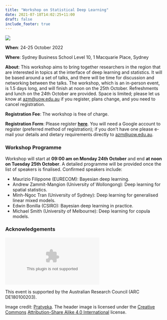 ```yaml
---
title: "Workshop on Statistical Deep Learning"
date: 2021-07-18T14:02:25+11:00
draft: false
include_footer: true
---
```


![ ](deepspat-website/images/circularquay.jpg)

**When**: 24-25 October 2022

**Where**: Sydney Business School Level 10, 1 Macquarie Place, Sydney

**About**: This workshop aims to bring together researchers in the region that are interested in topics at the interface of deep learning and statistics. It will be based around a set of talks, and there will be time for discussion and networking between the talks. The workshop, which is an in-person event, is 1.5 days long, and will finish at noon on the 25th October. Refreshments and lunch on the 24th October are provided. Space is limited; please let us know at azm@uow.edu.au if you register, plans change, and you need to cancel registration. 


**Registration Fee**: The workshop is free of charge.

**Registration Form**: Please register [**here**](https://docs.google.com/forms/d/e/1FAIpQLSfKFmrZkOzeR2sslVGVKRaEShotN11wCp3S3Ia-aklf9GtqgQ/viewform?usp=sf_link). You will need a Google account to register (preferred method of registration); if you don't have one please e-mail your details and dietary requirements directly to azm@uow.edu.au. 

### Workshop Programme

Workshop will start at **09:00 am on Monday 24th October** and end **at noon on Tuesday 25th October**. A detailed programme will be provided once the list of speakers is finalised. Confirmed speakers include:

- Maurizio Filippone (EURECOM): Bayesian deep learning.
- Andrew Zammit-Mangion (University of Wollongong): Deep learning for spatial statistics.
- Minh-Ngoc Tran (University of Sydney): Deep learning for generalised linear mixed models.
- Edwin Bonilla (CSIRO): Bayesian deep learning in practice.
- Michael Smith (University of Melbourne): Deep learning for copula models.

### Acknowledgements

![ ](deepspat-website/images/ARC_Logo.eps)

This event is supported by the Australian Research Council (ARC DE180100203). 

Image credit: [Pratyeka](https://commons.wikimedia.org/wiki/File:Circular_Quay_from_Sydney_Harbour_Bridge_(2015-02-08).jpg). The header image is licensed under the [Creative Commons](https://en.wikipedia.org/wiki/Creative_Commons) [Attribution-Share Alike 4.0 International](https://creativecommons.org/licenses/by-sa/4.0/deed.en) license.
